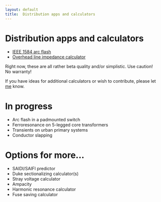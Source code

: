 ```yaml
---
layout: default
title:  Distribution apps and calculators
---
```


# Distribution apps and calculators

- [IEEE 1584 arc flash](mdpad.html?1584.md)
- [Overhead line impedance calculator](mdpad.html?impedances.md)

Right now, these are all rather beta quality and/or simplistic. Use
caution! No warranty!

If you have ideas for additional calculators or wish to contribute,
please let [me](mailto:t.short@ieee.org) know.

# In progress

- Arc flash in a padmounted switch
- Ferroresonance on 5-legged core transformers
- Transients on urban primary systems
- Conductor slapping

# Options for more...

- SAIDI/SAIFI predictor
- Duke sectionalizing calculator(s)
- Stray voltage calculator
- Ampacity
- Harmonic resonance calculator
- Fuse saving calculator
